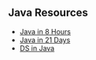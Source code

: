 ## Java Resources

* [ Java in 8 Hours](https://github.com/1UC1F3R616/Flask-and-DB-Projects/files/4403209/java.in.8.hours.pdf)
* [ Java in 21 Days ](https://github.com/1UC1F3R616/Flask-and-DB-Projects/files/4403212/Teach.Yourself.Java.in.21.Days.-.Professional.Reference.Edition.Sams.Teach.Yourself.pdf)
* [ DS in Java ](https://github.com/1UC1F3R616/Flask-and-DB-Projects/files/4403210/Java.Data.Structures.pdf)
